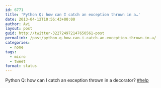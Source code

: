 ```yaml
---
id: 6771
title: 'Python Q: how can I catch an exception thrown in a…'
date: 2013-04-12T10:56:43+00:00
author: Avi
layout: post
guid: http://twitter-322724972147650561-post
permalink: /post/python-q-how-can-i-catch-an-exception-thrown-in-a/
categories:
  - none
tags:
  - micro
  - tweet
format: status
---
```

Python Q: how can I catch an exception thrown in a decorator? [#help](http://twitter.com/search?q=%23help)